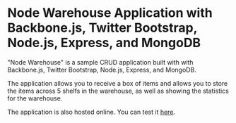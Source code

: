 # Node Warehouse Application with Backbone.js, Twitter Bootstrap, Node.js, Express, and MongoDB #

"Node Warehouse" is a sample CRUD application built with with Backbone.js, Twitter Bootstrap, Node.js, Express, and MongoDB.

The application allows you to receive a box of items and allows you to store the items across 5 shelfs in the warehouse, as well as showing the statistics for the warehouse.

The application is also hosted online. You can test it [here](http://esagu.in:3001).
